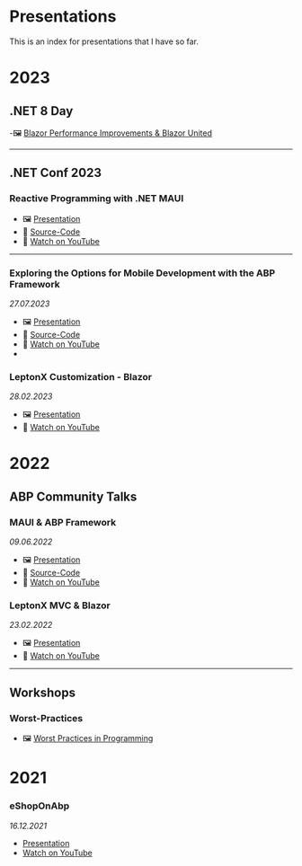 # Presentations
This is an index for presentations that I have so far.

# 2023
## .NET 8 Day
-🖼️ [Blazor Performance Improvements & Blazor United](https://docs.google.com/presentation/d/1T9ljQI6J1HnxVI5YA62vTqAL1iUjOAPwny8QprcMMtQ/edit?usp=sharing)

---

## .NET Conf 2023
### Reactive Programming with .NET MAUI
- 🖼️ [Presentation](https://docs.google.com/presentation/d/1qjDwF3gGXqTz1PZqiK1oDeYKbGd4YcQJ_mbiwfSs57w/edit?usp=sharing)
- 📃 [Source-Code](https://github.com/enisn/dotnetconf2023-maui)
- 🔴 [Watch on YouTube](https://www.youtube.com/watch?v=i0EFuRF2u-w)

---

### Exploring the Options for Mobile Development with the ABP Framework
_27.07.2023_
- 🖼️ [Presentation](https://docs.google.com/presentation/d/16Gjw5y3aoN5yMmK63CDhnmmUo4b4l86m4eEDnpGUQUE/edit?usp=sharing)
- 📃 [Source-Code](https://github.com/enisn/AbpCommunityTalks-2022.5)
- 🔴 [Watch on YouTube](https://www.youtube.com/live/-wrdngeKgZw?si=vOeUpRHT6p5vAGnI&t=1874)
- 
### LeptonX Customization - Blazor
_28.02.2023_
- 🖼️ [Presentation](https://docs.google.com/presentation/d/1aVF38RYhKQwtrto5FZqJFVGk-csANk5lIm4vc67zP-Y/edit?usp=sharing)
- 🔴 [Watch on YouTube](https://www.youtube.com/live/R9CqTtn6Wcg?si=-7z7r57tLvgClL0z&t=2121)

# 2022

## ABP Community Talks
### MAUI & ABP Framework
_09.06.2022_
- 🖼️ [Presentation](https://docs.google.com/presentation/d/1aoJnQl9GZOra4xQJ1Gx_xejVmKDJg4aVkaBwIcqKtmQ/edit?usp=sharing)
- 📃 [Source-Code](https://github.com/enisn/AbpCommunityTalks-2022.5)
- 🔴 [Watch on YouTube](https://www.youtube.com/live/qBOzRqzq7xA?si=RhSywdWiKWKPFcFq&t=1316)

### LeptonX MVC & Blazor
_23.02.2022_
- 🖼️ [Presentation](https://docs.google.com/presentation/d/1gIODFJGsnNpBAnalODB9DAv0Fup-BrxEeGtL-BcQ8KI/edit?usp=sharing)
- 🔴 [Watch on YouTube](https://www.youtube.com/live/NjrCViBVC68?si=TB5rTuZeN-OtPOa6&t=1824)

---

## Workshops

### Worst-Practices
- 🖼️ [Worst Practices in Programming](https://docs.google.com/presentation/d/1oUsuwlGS9tldSGC6ph8gNjdHm5wRfNLDbaz_FeEJuwA/edit?usp=sharing)

# 2021
### eShopOnAbp
_16.12.2021_
- [Presentation](https://docs.google.com/presentation/d/132iCSbud5D3kajVEHotArg0rUcB3elM28YA9OqeHEyI/edit?usp=sharing)
- [Watch on YouTube](https://www.youtube.com/live/uLu2t5E8T-w?si=mGnHDsKB_MIvPYKw&t=3687)
